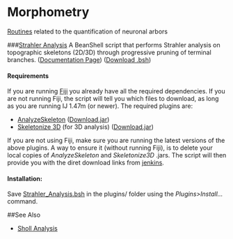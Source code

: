 # Morphometry

[Routines](../README.md#scripts) related to the quantification of neuronal arbors


###[Strahler Analysis](./Strahler_Analysis.bsh)
   A BeanShell script that performs Strahler analysis on topographic skeletons (2D/3D)
   through progressive pruning of terminal branches.
   ([Documentation Page](http://fiji.sc/Strahler_Analysis))
   ([Download .bsh](./Strahler_Analysis.bsh?raw=true))


#### Requirements
   If you are running [Fiji](http://fiji.sc/) you already have all the required
   dependencies. If you are not running Fiji, the script will tell you which files to
   download, as long as you are running IJ 1.47m (or newer). The required plugins are:

   - [AnalyzeSkeleton](http://fiji.sc/AnalyzeSkeleton) ([Download.jar][AnalyzeSkeleton_ jar])
   - [Skeletonize 3D](http://fiji.sc/Skeletonize3D) (for 3D analysis) ([Download.jar][Skeletonize3D_ jar])

  If you are not using Fiji, make sure you are running the latest versions of the above
  plugins. A way to ensure it (without running Fiji), is to delete your local copies of
  _AnalyzeSkeleton_ and _Skeletonize3D_ .jars. The script will then provide you with the
  diret download links from [jenkins][jenkins plugins].


#### Installation:
   Save [Strahler_Analysis.bsh](./Strahler_Analysis.bsh?raw=true) in the plugins/ folder
   using the _Plugins>Install..._ command.


##See Also

* [Sholl Analysis](https://github.com/tferr/ASA#sholl-analysis)

[jenkins plugins]: http://jenkins.imagej.net/job/Stable-Fiji/ws/Fiji.app/plugins/
[AnalyzeSkeleton_ jar]: http://jenkins.imagej.net/job/Stable-Fiji/ws/Fiji.app/plugins/Skeletonize3D_-1.0.1-SNAPSHOT.jar
[Skeletonize3D_ jar]: http://jenkins.imagej.net/job/Stable-Fiji/ws/Fiji.app/plugins/AnalyzeSkeleton_-2.0.0-SNAPSHOT.jar


